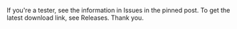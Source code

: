 If you're a tester, see the information in Issues in the pinned post. To get the latest download link, see Releases. Thank you.
